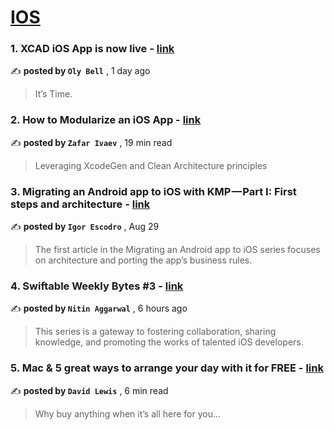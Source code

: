 
<h1><a href=https://medium.com/tag/ios/recommended target="_blank" rel="noopener noreferrer">IOS</a></h1>
<h3>1. XCAD iOS App is now live - <a href=https://medium.com/xcademy/xcad-ios-app-is-now-live-fa44e3c0d7a8?source=tag_recommended_feed---------0-84----------ios----------96ebd22f_7d32_4436_8813_79ce48518706------- target="_blank" rel="noopener noreferrer">link</a></h3>

✍️ **posted by `Oly Bell`** <date> , 1 day ago</date>

<blockquote>It’s Time.</blockquote>

<h3>2. How to Modularize an iOS App - <a href=https://medium.com/gitconnected/how-to-modularize-an-ios-app-a8d5bdab8398?source=tag_recommended_feed---------1-107----------ios----------96ebd22f_7d32_4436_8813_79ce48518706------- target="_blank" rel="noopener noreferrer">link</a></h3>

✍️ **posted by `Zafar Ivaev`** <date> , 19 min read</date>

<blockquote>Leveraging XcodeGen and Clean Architecture principles</blockquote>

<h3>3. Migrating an Android app to iOS with KMP — Part I: First steps and architecture - <a href=https://medium.com/proandroiddev/migrating-an-android-app-to-ios-with-kmp-part-i-first-steps-and-architecture-cd151a930bc9?source=tag_recommended_feed---------2-85----------ios----------96ebd22f_7d32_4436_8813_79ce48518706------- target="_blank" rel="noopener noreferrer">link</a></h3>

✍️ **posted by `Igor Escodro`** <date> , Aug 29</date>

<blockquote>The first article in the Migrating an Android app to iOS series focuses on architecture and porting the app’s business rules.</blockquote>

<h3>4. Swiftable Weekly Bytes #3 - <a href=https://medium.com/swiftable/swiftable-weekly-bytes-3-d3ac8d8cdbe2?source=tag_recommended_feed---------3-84----------ios----------96ebd22f_7d32_4436_8813_79ce48518706------- target="_blank" rel="noopener noreferrer">link</a></h3>

✍️ **posted by `Nitin Aggarwal`** <date> , 6 hours ago</date>

<blockquote>This series is a gateway to fostering collaboration, sharing knowledge, and promoting the works of talented iOS developers.</blockquote>

<h3>5. Mac & 5 great ways to arrange your day with it for FREE - <a href=https://medium.com/macoclock/mac-5-great-ways-to-arrange-your-day-with-it-for-free-fa6335f5671a?source=tag_recommended_feed---------4-107----------ios----------96ebd22f_7d32_4436_8813_79ce48518706------- target="_blank" rel="noopener noreferrer">link</a></h3>

✍️ **posted by `David Lewis`** <date> , 6 min read</date>

<blockquote>Why buy anything when it’s all here for you…</blockquote>

